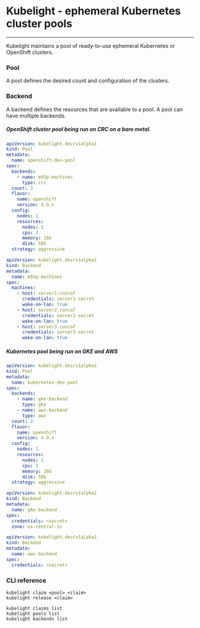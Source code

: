 # Kubelight - ephemeral Kubernetes cluster pools

---

Kubelight maintains a pool of ready-to-use ephemeral Kubernetes or OpenShift clusters.

### Pool

A pool defines the desired count and configuration of the clusters.

### Backend

A backend defines the resources that are available to a pool. A pool can have multiple backends.

##### OpenShift cluster pool being run on CRC on a bare metal.

```yaml
apiVersion: kubelight.dev/v1alpha1
kind: Pool
metadata:
  name: openshift-dev-pool
spec:
  backends:
    - name: m93p-machines
      type: crc
  count: 3
  flavor:
    name: openshift
    version: 4.9.x
  config:
    nodes: 1
    resources:
      nodes: 1
      cpu: 2
      memory: 16G
      disk: 50G
  strategy: aggressive
```

```yaml
apiVersion: kubelight.dev/v1alpha1
kind: Backend
metadata:
  name: m93p-machines
spec:
  machines:
    - host: server1.concaf
      credentials: server1-secret
      wake-on-lan: true
    - host: server2.concaf
      credentials: server2-secret
      wake-on-lan: true
    - host: server3.concaf
      credentials: server3-secret
      wake-on-lan: true
```

##### Kubernetes pool being run on GKE and AWS

```yaml
apiVersion: kubelight.dev/v1alpha1
kind: Pool
metadata:
  name: kubernetes-dev-pool
spec:
  backends:
    - name: gke-backend
      type: gke
    - name: aws-backend
      type: aws
  count: 3
  flavor:
    name: openshift
    version: 4.9.x
  config:
    nodes: 1
    resources:
      nodes: 1
      cpu: 2
      memory: 16G
      disk: 50G
  strategy: aggressive
```

```yaml
apiVersion: kubelight.dev/v1alpha1
kind: Backend
metadata:
  name: gke-backend
spec:
  credentials: <secret>
  zone: us-central-1c
```

```yaml
apiVersion: kubelight.dev/v1alpha1
kind: Backend
metadata:
  name: aws-backend
spec:
  credentials: <secret>
```

### CLI reference

```console
kubelight claim <pool> <claim>
kubelight release <claim>

kubelight claims list
kubelight pools list
kubelight backends list
```

